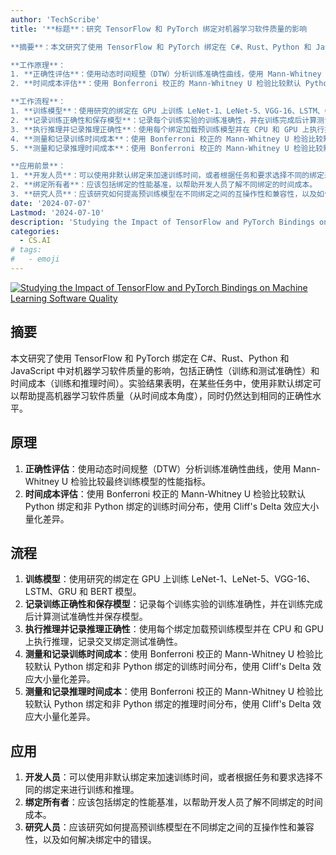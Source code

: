 ```yaml
---
author: 'TechScribe'
title: '**标题**：研究 TensorFlow 和 PyTorch 绑定对机器学习软件质量的影响

**摘要**：本文研究了使用 TensorFlow 和 PyTorch 绑定在 C#、Rust、Python 和 JavaScript 中对机器学习软件质量的影响，包括正确性（训练和测试准确性）和时间成本（训练和推理时间）。实验结果表明，在某些任务中，使用非默认绑定可以帮助提高机器学习软件质量（从时间成本角度），同时仍然达到相同的正确性水平。

**工作原理**：
1. **正确性评估**：使用动态时间规整（DTW）分析训练准确性曲线，使用 Mann-Whitney U 检验比较最终训练模型的性能指标。
2. **时间成本评估**：使用 Bonferroni 校正的 Mann-Whitney U 检验比较默认 Python 绑定和非 Python 绑定的训练时间分布，使用 Cliff"s Delta 效应大小量化差异。

**工作流程**：
1. **训练模型**：使用研究的绑定在 GPU 上训练 LeNet-1、LeNet-5、VGG-16、LSTM、GRU 和 BERT 模型。
2. **记录训练正确性和保存模型**：记录每个训练实验的训练准确性，并在训练完成后计算测试准确性并保存模型。
3. **执行推理并记录推理正确性**：使用每个绑定加载预训练模型并在 CPU 和 GPU 上执行推理，记录交叉绑定测试准确性。
4. **测量和记录训练时间成本**：使用 Bonferroni 校正的 Mann-Whitney U 检验比较默认 Python 绑定和非 Python 绑定的训练时间分布，使用 Cliff"s Delta 效应大小量化差异。
5. **测量和记录推理时间成本**：使用 Bonferroni 校正的 Mann-Whitney U 检验比较默认 Python 绑定和非 Python 绑定的推理时间分布，使用 Cliff"s Delta 效应大小量化差异。

**应用前景**：
1. **开发人员**：可以使用非默认绑定来加速训练时间，或者根据任务和要求选择不同的绑定来进行训练和推理。
2. **绑定所有者**：应该包括绑定的性能基准，以帮助开发人员了解不同绑定的时间成本。
3. **研究人员**：应该研究如何提高预训练模型在不同绑定之间的互操作性和兼容性，以及如何解决绑定中的错误。'
date: '2024-07-07'
Lastmod: '2024-07-10'
description: 'Studying the Impact of TensorFlow and PyTorch Bindings on Machine Learning Software Quality'
categories:
  - CS.AI
# tags:
#   - emoji
---
```


[![Studying the Impact of TensorFlow and PyTorch Bindings on Machine Learning Software Quality](https://arxiv-research-1301205113.cos.ap-guangzhou.myqcloud.com/images/2407.05466v1.pdf_0.jpg)](https://arxiv.org/abs/2407.05466v1)

## 摘要

本文研究了使用 TensorFlow 和 PyTorch 绑定在 C#、Rust、Python 和 JavaScript 中对机器学习软件质量的影响，包括正确性（训练和测试准确性）和时间成本（训练和推理时间）。实验结果表明，在某些任务中，使用非默认绑定可以帮助提高机器学习软件质量（从时间成本角度），同时仍然达到相同的正确性水平。<!--more-->

## 原理

1. **正确性评估**：使用动态时间规整（DTW）分析训练准确性曲线，使用 Mann-Whitney U 检验比较最终训练模型的性能指标。
2. **时间成本评估**：使用 Bonferroni 校正的 Mann-Whitney U 检验比较默认 Python 绑定和非 Python 绑定的训练时间分布，使用 Cliff's Delta 效应大小量化差异。

## 流程

1. **训练模型**：使用研究的绑定在 GPU 上训练 LeNet-1、LeNet-5、VGG-16、LSTM、GRU 和 BERT 模型。
2. **记录训练正确性和保存模型**：记录每个训练实验的训练准确性，并在训练完成后计算测试准确性并保存模型。
3. **执行推理并记录推理正确性**：使用每个绑定加载预训练模型并在 CPU 和 GPU 上执行推理，记录交叉绑定测试准确性。
4. **测量和记录训练时间成本**：使用 Bonferroni 校正的 Mann-Whitney U 检验比较默认 Python 绑定和非 Python 绑定的训练时间分布，使用 Cliff's Delta 效应大小量化差异。
5. **测量和记录推理时间成本**：使用 Bonferroni 校正的 Mann-Whitney U 检验比较默认 Python 绑定和非 Python 绑定的推理时间分布，使用 Cliff's Delta 效应大小量化差异。

## 应用

1. **开发人员**：可以使用非默认绑定来加速训练时间，或者根据任务和要求选择不同的绑定来进行训练和推理。
2. **绑定所有者**：应该包括绑定的性能基准，以帮助开发人员了解不同绑定的时间成本。
3. **研究人员**：应该研究如何提高预训练模型在不同绑定之间的互操作性和兼容性，以及如何解决绑定中的错误。